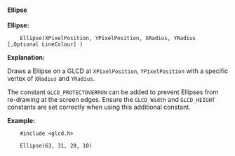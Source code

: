 <div class="section">

<div class="titlepage">

<div>

<div>

#### <span id="_ellipse"></span>Ellipse

</div>

</div>

</div>

<span class="strong">**Ellipse:**</span>

``` screen
    Ellipse(XPixelPosition, YPixelPosition, XRadius, YRadius [,Optional LineColour] )
```

<span class="strong">**Explanation:**</span>

Draws a Ellipse on a GLCD at `XPixelPosition`, `YPixelPosition` with a
specific vertex of `XRadius` and `YRadius`.

The constant `GLCD_PROTECTOVERRUN` can be added to prevent Ellipses from
re-drawing at the screen edges. Ensure the `GLCD_Width` and
`GLCD_HEIGHT` constants are set correctly when using this additional
constant.

<span class="strong">**Example:**</span>

``` screen
    #include <glcd.h>

    Ellipse(63, 31, 20, 10)
```

</div>
